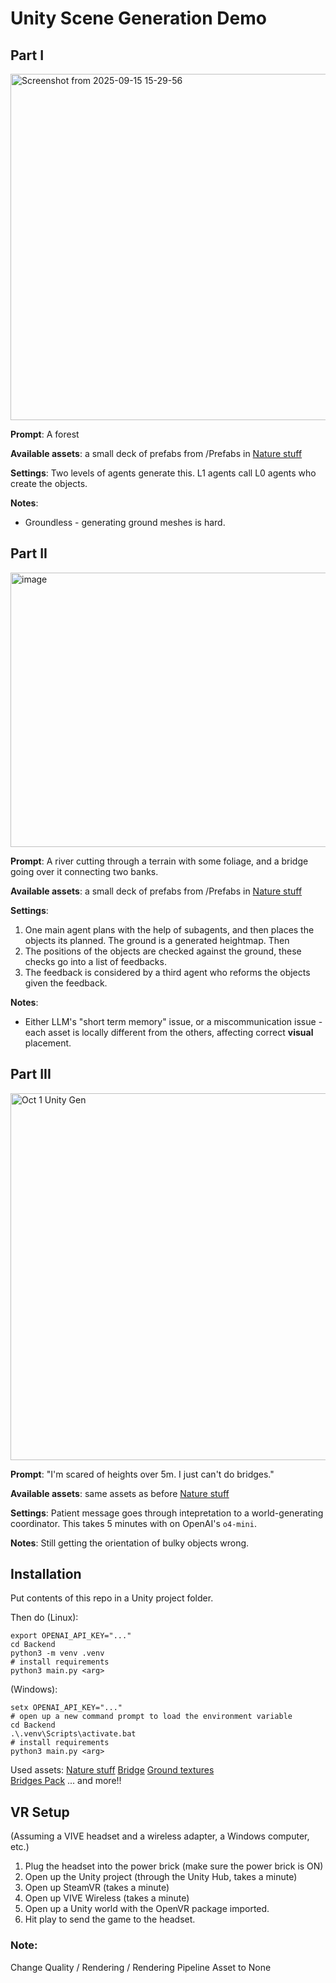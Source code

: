 # Unity Scene Generation Demo
## Part I
<img width="1050" height="554" alt="Screenshot from 2025-09-15 15-29-56" src="https://github.com/user-attachments/assets/57bc1d64-c561-40b6-b337-2398c673fb1e" />

**Prompt**: A forest

**Available assets**: a small deck of prefabs from /Prefabs in [Nature stuff](https://assetstore.unity.com/packages/3d/environments/unl-ultimate-nature-lite-176906)

**Settings**: Two levels of agents generate this. L1 agents call L0 agents who create the objects.

**Notes**: 
* Groundless - generating ground meshes is hard.

## Part II
<img width="886" height="439" alt="image" src="https://github.com/user-attachments/assets/bed46219-9fec-473b-b71e-4f6ab472f20a" />

**Prompt**: A river cutting through a terrain with some foliage, and a bridge going over it connecting two banks.

**Available assets**: a small deck of prefabs from /Prefabs in [Nature stuff](https://assetstore.unity.com/packages/3d/environments/unl-ultimate-nature-lite-176906)

**Settings**:
1. One main agent plans with the help of subagents, and then places the objects its planned. The ground is a generated heightmap. Then
2. The positions of the objects are checked against the ground, these checks go into a list of feedbacks.
3. The feedback is considered by a third agent who reforms the objects given the feedback.

**Notes**: 
* Either LLM's "short term memory" issue, or a miscommunication issue - each asset is locally different from the others, affecting correct __visual__ placement.

## Part III
<img width="858" height="587" alt="Oct 1 Unity Gen" src="https://github.com/user-attachments/assets/2124e9a7-e1c3-403e-86fe-0914c97705a2" />

**Prompt**: "I'm scared of heights over 5m. I just can't do bridges." 

**Available assets**: same assets as before [Nature stuff](https://assetstore.unity.com/packages/3d/environments/unl-ultimate-nature-lite-176906)

**Settings**: Patient message goes through intepretation to a world-generating coordinator. This takes 5 minutes with on OpenAI's `o4-mini`.

**Notes**: Still getting the orientation of bulky objects wrong.
 
## Installation
Put contents of this repo in a Unity project folder.

Then do (Linux):
```
export OPENAI_API_KEY="..."
cd Backend
python3 -m venv .venv
# install requirements
python3 main.py <arg>
```
(Windows):
```
setx OPENAI_API_KEY="..."
# open up a new command prompt to load the environment variable
cd Backend
.\.venv\Scripts\activate.bat
# install requirements
python3 main.py <arg>
```


Used assets:
[Nature stuff](https://assetstore.unity.com/packages/3d/environments/unl-ultimate-nature-lite-176906)
[Bridge](https://assetstore.unity.com/packages/3d/environments/rope-bridge-3d-222563)
[Ground textures](https://assetstore.unity.com/packages/2d/textures-materials/nature/yughues-free-ground-materials-13001)	
[Bridges Pack](https://assetstore.unity.com/packages/3d/props/bridges-pack-212950)
... and more!!

## VR Setup
(Assuming a VIVE headset and a wireless adapter, a Windows computer, etc.)
1. Plug the headset into the power brick (make sure the power brick is ON)
2. Open up the Unity project (through the Unity Hub, takes a minute)
3. Open up SteamVR (takes a minute)
4. Open up VIVE Wireless (takes a minute)
5. Open up a Unity world with the OpenVR package imported.
6. Hit play to send the game to the headset.

### Note:
Change Quality / Rendering / Rendering Pipeline Asset to None
